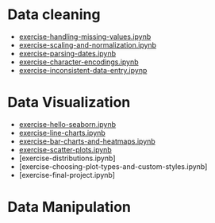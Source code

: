 # Data cleaning #
 - [exercise-handling-missing-values.ipynb](https://github.com/shivshankar9/Technolabs_Pre_learn/tree/main/Data%20Cleaning)
 - [exercise-scaling-and-normalization.ipynb](https://github.com/shivshankar9/Technolabs_Pre_learn/blob/main/Data%20Cleaning/exercise-scaling-and-normalization.ipynb)
 - [exercise-parsing-dates.ipynb](https://github.com/shivshankar9/Technolabs_Pre_learn/blob/main/Data%20Cleaning/exercise-parsing-dates.ipynb)
 - [exercise-character-encodings.ipynb](exercise-character-encodings.ipynb)
 - [exercise-inconsistent-data-entry.ipynp](exercise-inconsistent-data-entry)
# Data Visualization #

 - [exercise-hello-seaborn.ipynb](exercise-hello-seaborn.ipynb)
 - [exercise-line-charts.ipynb](exercise-line-charts.ipynb)
 - [exercise-bar-charts-and-heatmaps.ipynb](exercise-bar-charts-and-heatmaps.ipynb)
 - [exercise-scatter-plots.ipynb](exercise-scatter-plots.ipynb)
 - [exercise-distributions.ipynb]
 - [exercise-choosing-plot-types-and-custom-styles.ipynb]
 - [exercise-final-project.ipynb]

 # Data Manipulation #
 